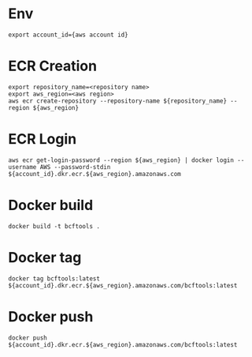 
# Env

```
export account_id={aws account id}
```

# ECR Creation

```
export repository_name=<repository name>
export aws_region=<aws region>
aws ecr create-repository --repository-name ${repository_name} --region ${aws_region}
```

# ECR Login

```
aws ecr get-login-password --region ${aws_region} | docker login --username AWS --password-stdin ${account_id}.dkr.ecr.${aws_region}.amazonaws.com
```


# Docker build

```
docker build -t bcftools .
```

# Docker tag

```
docker tag bcftools:latest ${account_id}.dkr.ecr.${aws_region}.amazonaws.com/bcftools:latest
```

# Docker push

```
docker push ${account_id}.dkr.ecr.${aws_region}.amazonaws.com/bcftools:latest
```
